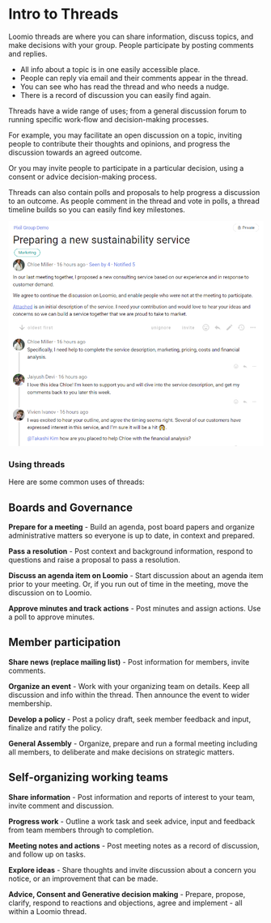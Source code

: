 # Intro to Threads

Loomio threads are where you can share information, discuss topics, and make decisions with your group.  People participate by posting comments and replies.

- All info about a topic is in one easily accessible place.
- People can reply via email and their comments appear in the thread.
- You can see who has read the thread and who needs a nudge.
- There is a record of discussion you can easily find again.

Threads have a wide range of uses; from a general discussion forum to running specific work-flow and decision-making processes.

For example, you may facilitate an open discussion on a topic, inviting people to contribute their thoughts and opinions, and progress the discussion towards an agreed outcome.

Or you may invite people to participate in a particular decision, using a consent or advice decision-making process.

Threads can also contain polls and proposals to help progress a discussion to an outcome. As people comment in the thread and vote in polls, a thread timeline builds so you can easily find key milestones.

![](intro_to_thread.png)

### Using threads

Here are some common uses of threads:

## Boards and Governance

**Prepare for a meeting** - Build an agenda, post board papers and organize administrative matters so everyone is up to date, in context and prepared. 

**Pass a resolution** - Post context and background information, respond to questions and raise a proposal to pass a resolution. 

**Discuss an agenda item on Loomio** - Start discussion about an agenda item prior to your meeting. Or, if you run out of time in the meeting, move the discussion on to Loomio.

**Approve minutes and track actions** - Post minutes and assign actions. Use a poll to approve minutes. 

## Member participation

**Share news (replace mailing list)** - Post information for members, invite comments.

**Organize an event** - Work with your organizing team on details. Keep all discussion and info within the thread. Then announce the event to wider membership.

**Develop a policy** - Post a policy draft, seek member feedback and input, finalize and ratify the policy.

**General Assembly** - Organize, prepare and run a formal meeting including all members, to deliberate and make decisions on strategic matters.

## Self-organizing working teams

**Share information** - Post information and reports of interest to your team, invite comment and discussion.

**Progress work** - Outline a work task and seek advice, input and feedback from team members through to completion.

**Meeting notes and actions** - Post meeting notes as a record of discussion, and follow up on tasks. 

**Explore ideas** - Share thoughts and invite discussion about a concern you notice, or an improvement that can be made.

**Advice, Consent and Generative decision making** - Prepare, propose, clarify, respond to reactions and objections, agree and implement - all within a Loomio thread.
